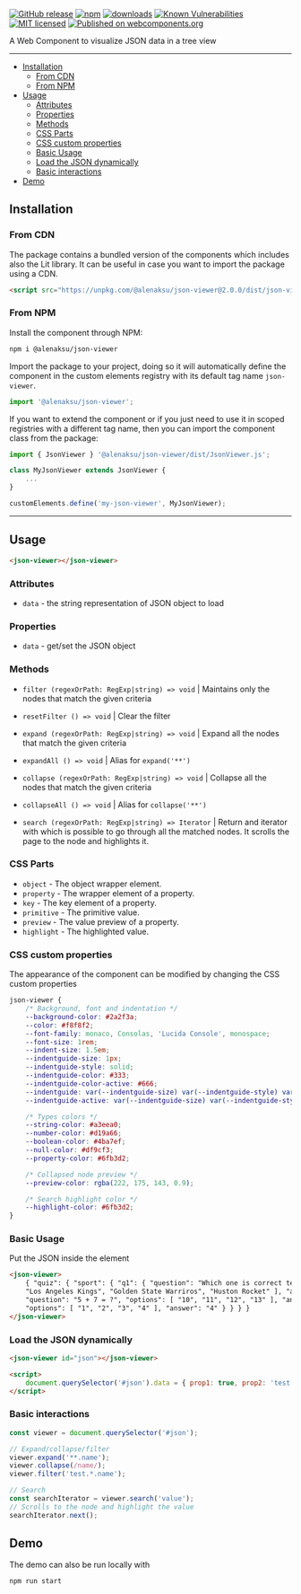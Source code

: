 [![GitHub release](https://img.shields.io/github/v/release/alenaksu/json-viewer.svg)](https://github.com/alenaksu/json-viewer/releases)
[![npm](https://badgen.net/npm/v/@alenaksu/json-viewer)](https://www.npmjs.com/package/@alenaksu/json-viewer)
[![downloads](https://badgen.net/npm/dt/@alenaksu/json-viewer)](https://www.npmjs.com/package/@alenaksu/json-viewer)
[![Known Vulnerabilities](https://snyk.io/test/npm/@alenaksu/json-viewer/badge.svg)](https://snyk.io/test/npm/@alenaksu/json-viewer)
[![MIT licensed](https://img.shields.io/badge/license-MIT-blue.svg)](https://raw.githubusercontent.com/alenaksu/json-viewer/master/LICENSE)
[![Published on webcomponents.org](https://img.shields.io/badge/webcomponents.org-published-blue.svg)](https://www.webcomponents.org/element/@alenaksu/json-viewer)

A Web Component to visualize JSON data in a tree view

---

- [Installation](#installation)
  * [From CDN](#from-cdn)
  * [From NPM](#from-npm)
- [Usage](#usage)
  * [Attributes](#attributes)
  * [Properties](#properties)
  * [Methods](#methods)
  * [CSS Parts](#css-parts)
  * [CSS custom properties](#css-custom-properties)
  * [Basic Usage](#basic-usage)
  * [Load the JSON dynamically](#load-the-json-dynamically)
  * [Basic interactions](#basic-interactions)
- [Demo](#demo)

## Installation

### From CDN

The package contains a bundled version of the components which includes also the Lit library. It can be useful in case you want to import the package using a CDN.

```html
<script src="https://unpkg.com/@alenaksu/json-viewer@2.0.0/dist/json-viewer.bundle.js"></script>
```

### From NPM

Install the component through NPM:

```sh
npm i @alenaksu/json-viewer
```

Import the package to your project, doing so it will automatically define the component in the custom elements registry with its default tag name `json-viewer`.

```js
import '@alenaksu/json-viewer';
```

If you want to extend the component or if you just need to use it in scoped registries with a different tag name, then you can import the component class from the package:

```js
import { JsonViewer } '@alenaksu/json-viewer/dist/JsonViewer.js';

class MyJsonViewer extends JsonViewer {
    ...
}

customElements.define('my-json-viewer', MyJsonViewer);
```

---

## Usage

```html
<json-viewer></json-viewer>
```

### Attributes

-   `data` - the string representation of JSON object to load

### Properties

-   `data` - get/set the JSON object

### Methods

-   `filter (regexOrPath: RegExp|string) => void` | Maintains only the nodes that match the given criteria
-   `resetFilter () => void` | Clear the filter

-   `expand (regexOrPath: RegExp|string) => void` | Expand all the nodes that match the given criteria
-   `expandAll () => void` | Alias for `expand('**')`

-   `collapse (regexOrPath: RegExp|string) => void` | Collapse all the nodes that match the given criteria
-   `collapseAll () => void` | Alias for `collapse('**')`

-   `search (regexOrPath: RegExp|string) => Iterator` | Return and iterator with which is possible to go through all the matched nodes. It scrolls the page to the node and highlights it.


### CSS Parts
-   `object` - The object wrapper element.
-   `property` - The wrapper element of a property.
-   `key` - The key element of a property.
-   `primitive` - The primitive value.
-   `preview` - The value preview of a property.
-   `highlight` - The highlighted value.

### CSS custom properties

The appearance of the component can be modified by changing the CSS custom properties

```css
json-viewer {
    /* Background, font and indentation */
    --background-color: #2a2f3a;
    --color: #f8f8f2;
    --font-family: monaco, Consolas, 'Lucida Console', monospace;
    --font-size: 1rem;
    --indent-size: 1.5em;
    --indentguide-size: 1px;
    --indentguide-style: solid;
    --indentguide-color: #333;
    --indentguide-color-active: #666;
    --indentguide: var(--indentguide-size) var(--indentguide-style) var(--indentguide-color);
    --indentguide-active: var(--indentguide-size) var(--indentguide-style) var(--indentguide-color-active);

    /* Types colors */
    --string-color: #a3eea0;
    --number-color: #d19a66;
    --boolean-color: #4ba7ef;
    --null-color: #df9cf3;
    --property-color: #6fb3d2;

    /* Collapsed node preview */
    --preview-color: rgba(222, 175, 143, 0.9);

    /* Search highlight color */
    --highlight-color: #6fb3d2;
}
```

### Basic Usage

Put the JSON inside the element

```html
<json-viewer>
    { "quiz": { "sport": { "q1": { "question": "Which one is correct team name in NBA?", "options": [ "New York Bulls",
    "Los Angeles Kings", "Golden State Warriros", "Huston Rocket" ], "answer": "Huston Rocket" } }, "maths": { "q1": {
    "question": "5 + 7 = ?", "options": [ "10", "11", "12", "13" ], "answer": "12" }, "q2": { "question": "12 - 8 = ?",
    "options": [ "1", "2", "3", "4" ], "answer": "4" } } } }
</json-viewer>
```

### Load the JSON dynamically

```html
<json-viewer id="json"></json-viewer>

<script>
    document.querySelector('#json').data = { prop1: true, prop2: 'test' };
</script>
```

### Basic interactions

```js
const viewer = document.querySelector('#json');

// Expand/collapse/filter
viewer.expand('**.name');
viewer.collapse(/name/);
viewer.filter('test.*.name');

// Search
const searchIterator = viewer.search('value');
// Scrolls to the node and highlight the value
searchIterator.next();
```

## Demo

The demo can also be run locally with

```sh
npm run start
```
